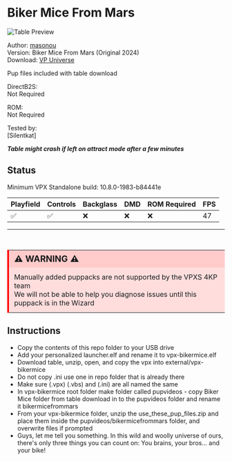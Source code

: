 # Biker Mice From Mars

![Table Preview](../../images/vpx-bikermice-preview.png)

Author: [masonou](https://vpuniverse.com/profile/32420-masonou/)  
Version: Biker Mice From Mars (Original 2024)  
Download: [VP Universe](https://vpuniverse.com/files/file/21747-biker-mice-from-mars/)

Pup files included with table download

DirectB2S:  
Not Required

ROM:  
Not Required

Tested by:  
[Silentkat]

*****Table might crash if left on attract mode after a few minutes*****

## Status 

Minimum VPX Standalone build: 10.8.0-1983-b84441e

| Playfield | Controls | Backglass | DMD | ROM Required | FPS | 
|-----------|----------|-----------|-----|--------------|-----|
| :white_check_mark: | :white_check_mark: | :x: | :x: | :x: | 47 |

---

<br>

<table>
  <tr>
    <td style="background-color: #FFDDDD; padding: 0; border-left: 4px solid #FF0000;">
      <div style="padding: 8px 12px; background-color: #FFCCCB; font-weight: bold;font-size: 20px;">
        <strong>⚠️ WARNING ⚠️</strong>
      </div>
      <div style="padding: 12px 12px 12px 12px;">
        Manually added puppacks are not supported by the VPXS 4KP team<br>We will not be able to help you diagnose issues until this puppack is in the Wizard
      </div>
    </td>
  </tr>
</table>

## Instructions

- Copy the contents of this repo folder to your USB drive
- Add your personalized launcher.elf and rename it to vpx-bikermice.elf
- Download table, unzip, open, and copy the vpx into external/vpx-bikermice
- Do not copy .ini use one in repo folder that is already there
- Make sure (.vpx) (.vbs) and (.ini) are all named the same
- In vpx-bikermice root folder make folder called pupvideos - copy Biker Mice folder from table download in to the pupvideos folder and rename it bikermicefrommars
- From your vpx-bikermice folder, unzip the use_these_pup_files.zip and place them inside the pupvideos/bikermicefrommars folder, and overwrite files if prompted
- Guys, let me tell you something. In this wild and woolly universe of ours, there's only three things you can count on: You brains, your bros... and your bike!
